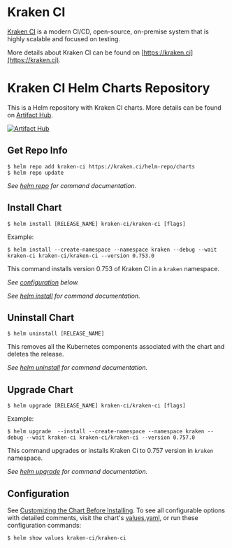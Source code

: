 # Kraken CI

[Kraken CI](https://kraken.ci/) is a modern CI/CD, open-source, on-premise system that is highly scalable and focused on testing.

More details about Kraken CI can be found on [https://kraken.ci](https://kraken.ci).

# Kraken CI Helm Charts Repository

This is a Helm repository with Kraken CI charts.
More details can be found on [Artifact Hub](https://artifacthub.io/packages/helm/kraken-ci/kraken-ci).

[![Artifact Hub](https://img.shields.io/endpoint?url=https://artifacthub.io/badge/repository/kraken-ci)](https://artifacthub.io/packages/search?repo=kraken-ci)

## Get Repo Info

```console
$ helm repo add kraken-ci https://kraken.ci/helm-repo/charts
$ helm repo update
```

_See [helm repo](https://helm.sh/docs/helm/helm_repo/) for command documentation._

## Install Chart

```console
$ helm install [RELEASE_NAME] kraken-ci/kraken-ci [flags]
```

Example:

```console
$ helm install --create-namespace --namespace kraken --debug --wait kraken-ci kraken-ci/kraken-ci --version 0.753.0
```

This command installs version 0.753 of Kraken CI in a `kraken` namespace.

_See [configuration](#configuration) below._

_See [helm install](https://helm.sh/docs/helm/helm_install/) for command documentation._

## Uninstall Chart

```console
$ helm uninstall [RELEASE_NAME]
```

This removes all the Kubernetes components associated with the chart and deletes the release.

_See [helm uninstall](https://helm.sh/docs/helm/helm_uninstall/) for command documentation._

## Upgrade Chart

```console
$ helm upgrade [RELEASE_NAME] kraken-ci/kraken-ci [flags]
```

Example:

```console
$ helm upgrade  --install --create-namespace --namespace kraken --debug --wait kraken-ci kraken-ci/kraken-ci --version 0.757.0
```

This command upgrades or installs Kraken Ci to 0.757 version in `kraken` namespace.

_See [helm upgrade](https://helm.sh/docs/helm/helm_upgrade/) for command documentation._


## Configuration

See [Customizing the Chart Before Installing](https://helm.sh/docs/intro/using_helm/#customizing-the-chart-before-installing).
To see all configurable options with detailed comments, visit the chart's [values.yaml](./values.yaml), or run these configuration commands:

```console
$ helm show values kraken-ci/kraken-ci
```

